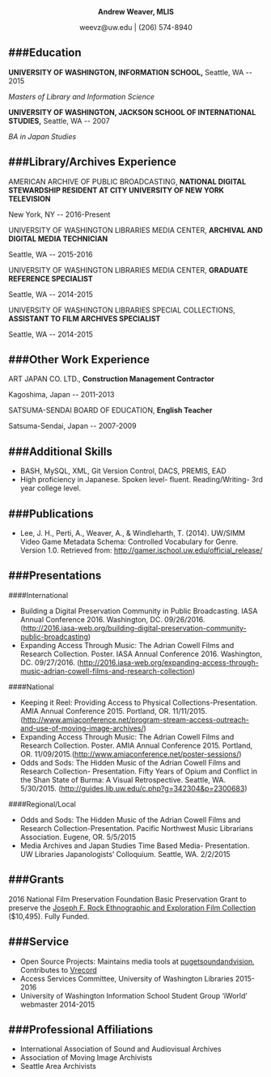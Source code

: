<p align="center"><strong>Andrew Weaver, MLIS</strong></p>
<p align="center">weevz@uw.edu | (206) 574-8940</p>

###Education
---
__UNIVERSITY OF WASHINGTON, INFORMATION SCHOOL,__ Seattle, WA -- 2015

_Masters of Library and Information Science_


__UNIVERSITY OF WASHINGTON, JACKSON SCHOOL OF INTERNATIONAL STUDIES,__ Seattle, WA -- 2007

_BA in Japan Studies_

###Library/Archives Experience
---
AMERICAN ARCHIVE OF PUBLIC BROADCASTING, __NATIONAL DIGITAL STEWARDSHIP RESIDENT AT CITY UNIVERSITY OF NEW YORK TELEVISION__ 

New York, NY -- 2016-Present

UNIVERSITY OF WASHINGTON LIBRARIES MEDIA CENTER, __ARCHIVAL AND DIGITAL MEDIA TECHNICIAN__ 

Seattle, WA -- 2015-2016

UNIVERSITY OF WASHINGTON LIBRARIES MEDIA CENTER, __GRADUATE REFERENCE SPECIALIST__ 

Seattle, WA -- 2014-2015

UNIVERSITY OF WASHINGTON LIBRARIES SPECIAL COLLECTIONS, __ASSISTANT TO FILM ARCHIVES SPECIALIST__ 

Seattle, WA -- 2014-2015

###Other Work Experience
---
ART JAPAN CO. LTD., __Construction Management Contractor__

Kagoshima, Japan -- 2011-2013

SATSUMA-SENDAI BOARD OF EDUCATION, __English Teacher__

Satsuma-Sendai, Japan -- 2007-2009

###Additional Skills
---
* BASH, MySQL, XML, Git Version Control, DACS, PREMIS, EAD
* High proficiency in Japanese. Spoken level- fluent. Reading/Writing- 3rd year college level.


###Publications
---
* Lee, J. H., Perti, A., Weaver, A., & Windleharth, T. (2014). UW/SIMM Video Game Metadata Schema: Controlled Vocabulary for Genre. Version 1.0. Retrieved from: http://gamer.ischool.uw.edu/official_release/

###Presentations
---
####International
* Building a Digital Preservation Community in Public Broadcasting. IASA Annual Conference 2016. Washington, DC. 09/26/2016. (http://2016.iasa-web.org/building-digital-preservation-community-public-broadcasting)
* Expanding Access Through Music: The Adrian Cowell Films and Research Collection. Poster. IASA Annual Conference 2016. Washington, DC. 09/27/2016. (http://2016.iasa-web.org/expanding-access-through-music-adrian-cowell-films-and-research-collection)

####National
* Keeping it Reel: Providing Access to Physical Collections-Presentation. AMIA Annual Conference 2015. Portland, OR. 11/11/2015.(http://www.amiaconference.net/program-stream-access-outreach-and-use-of-moving-image-archives/)
* Expanding Access Through Music: The Adrian Cowell Films and Research Collection. Poster. AMIA Annual Conference 2015. Portland, OR. 11/09/2015.(http://www.amiaconference.net/poster-sessions/)
* Odds and Sods: The Hidden Music of the Adrian Cowell Films and Research Collection- Presentation. Fifty Years of Opium and Conflict in the Shan State of Burma: A Visual Retrospective. Seattle, WA. 5/30/2015. (http://guides.lib.uw.edu/c.php?g=342304&p=2300683)


####Regional/Local
* Odds and Sods: The Hidden Music of the Adrian Cowell Films and Research Collection-Presentation. Pacific Northwest Music Librarians Association. Eugene, OR. 5/5/2015
* Media Archives and Japan Studies Time Based Media- Presentation. UW Libraries Japanologists’ Colloquium. Seattle, WA. 2/2/2015

###Grants
---
2016 National Film Preservation Foundation Basic Preservation Grant to preserve the [Joseph F. Rock Ethnographic and Exploration Film Collection](http://archiveswest.orbiscascade.org/ark:/80444/xv60098/op=fstyle.aspx?t=i&q=waseumc) ($10,495). Fully Funded.

###Service
---
* Open Source Projects: Maintains media tools at [pugetsoundandvision](https://github.com/pugetsoundandvision), Contributes to [Vrecord](https://github.com/amiaopensource/vrecord)
* Access Services Committee, University of Washington Libraries 2015-2016
* University of Washington Information School Student Group ‘iWorld’ webmaster 2014-2015

###Professional Affiliations
---
* International Association of Sound and Audiovisual Archives
* Association of Moving Image Archivists
* Seattle Area Archivists
